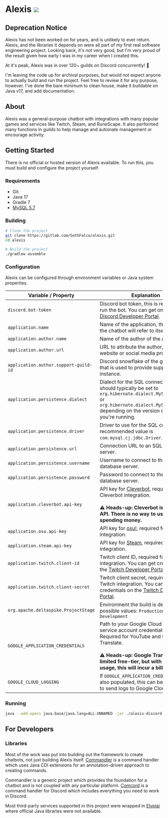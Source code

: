 # Alexis [![](https://gitlab.com/SethFalco/alexis/badges/master/pipeline.svg)](https://gitlab.com/SethFalco/alexis/commits/main)

## Deprecation Notice

Alexis has not been worked on for years, and is unlikely to ever return. Alexis, and the libraries it depends on were all part of my first real software engineering project. Looking back, it's not very good, but I'm very proud of the result given how early I was in my career when I created this.

At it's peak, Alexis was in over 120~ guilds on Discord concurrently! 🎉

I'm leaving the code up for archival purposes, but would not expect anyone to actually build and run the project. Feel free to review it for any purpose, however. I've done the bare minimum to clean house, make it buildable on Java v17, and add documentation.

## About

Alexis was a general-purpose chatbot with integrations with many popular games and services like Twitch, Steam, and RuneScape. It also performed many functions in guilds to help manage and automate management or encourage activity.

## Getting Started

There is no official or hosted version of Alexis available. To run this, you must build and configure the project yourself.

### Requirements

* Git
* Java 17
* Gradle 7
* [MySQL 5.7](https://www.mysql.com)

### Building

```sh
# Clone the project
git clone https://gitlab.com/SethFalco/alexis.git
cd alexis

# Build the project
./gradlew assemble
```

### Configuration

Alexis can be configured through environment variables or Java system properties.

|Variable / Property|Explanation|
|---|---|
|`discord.bot-token`|Discord bot token, this is required to run the bot. You can get one from the [Discord Developer Portal](https://discord.com/developers/docs/intro).|
|`application.name`|Name of the application, this is how the chatbot will refer to itself.|
|`application.author.name`|Name of the author of the application.|
|`application.author.url`|URL to attribute the author, like a website or social media profile.|
|`application.author.support-guild-id`|Discord snowflake of the guild/server that is used to provide support for this instance.|
|`application.persistence.dialect`|Dialect for the SQL connection, this should typically be set to `org.hibernate.dialect.MySQL57Dialect` or `org.hibernate.dialect.MySQL8Dialect` depending on the version of MySQL you're running.|
|`application.persistence.driver`|Driver to use for the SQL connection, recommended value is `com.mysql.cj.jdbc.Driver`.|
|`application.persistence.url`|Connection URL to an SQL database server.|
|`application.persistence.username`|Username to connect to the SQL database server.|
|`application.persistence.password`|Password to connect to the SQL database server.|
|`application.cleverbot.api-key`|API key for [Cleverbot](https://www.cleverbot.com/api/), required for Cleverbot integration.<br><br>⚠️ **Heads-up: Cleverbot is a billed API. There is no way to use it without spending money.**|
|`application.osu.api-key`|API key for [osu!](https://osu.ppy.sh/wiki/en/osu%21api), required for osu! integration.|
|`application.steam.api-key`|API key for [Steam](https://steamcommunity.com/dev), required for Steam integration.|
|`application.twitch.client-id`|Twitch client ID, required for Twitch integration. You can get credentials on the [Twitch Developer Portal](https://dev.twitch.tv/).|
|`application.twitch.client-secret`|Twitch client secret, required for Twitch integration. You can get credentials on the [Twitch Developer Portal](https://dev.twitch.tv/).|
|`org.apache.deltaspike.ProjectStage`|Environment the build is deployed to, possible values: `Production`, `Development`|
|`GOOGLE_APPLICATION_CREDENTIALS`|Path to your Google Cloud Platform service account credentials file. Required for YouTube and Google Translate. <br><br>⚠️ **Heads-up: Google Translate has a limited free-tier, but with enough usage, this will incur a bill.**|
|`GOOGLE_CLOUD_LOGGING`|If `GOOGLE_APPLICATION_CREDENTIALS` is also populated, this can be set to `true` to send logs to Google Cloud Logging.|

### Running

```sh
java --add-opens java.base/java.lang=ALL-UNNAMED -jar ./alexis-discord.jar
```

## For Developers

### Libraries

Most of the work was put into building out the framework to create chatbots, not just building Alexis itself. [Commandler](https://gitlab.com/SethFalco/commandler) is a command handler which uses 
Java CDI extensions for an annotation-driven approach to creating commands.

Commandler is a generic project which provides the foundation for a chatbot and is not coupled with any particular platform. [Comcord](https://gitlab.com/SethFalco/comcord) is a command handler for Discord which includes everything you need to work in Discord.

Most third-party services supported in this project were wrapped in [Elypiai](https://gitlab.com/SethFalco/elypiai) where official Java libraries were not available.
